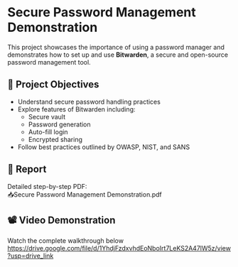 # Secure Password Management Demonstration

This project showcases the importance of using a password manager and demonstrates how to set up and use **Bitwarden**, a secure and open-source password management tool.

## 🧠 Project Objectives

- Understand secure password handling practices
- Explore features of Bitwarden including:
  - Secure vault
  - Password generation
  - Auto-fill login
  - Encrypted sharing
- Follow best practices outlined by OWASP, NIST, and SANS

## 📄 Report

Detailed step-by-step PDF:  
📥Secure Password Management Demonstration.pdf

## 📽️ Video Demonstration

Watch the complete walkthrough below 
https://drive.google.com/file/d/1YhdjFzdxvhdEoNboIrt7LeKS2A47lW5z/view?usp=drive_link


